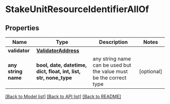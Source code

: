 # StakeUnitResourceIdentifierAllOf


## Properties
Name | Type | Description | Notes
------------ | ------------- | ------------- | -------------
**validator** | [**ValidatorAddress**](ValidatorAddress.md) |  | 
**any string name** | **bool, date, datetime, dict, float, int, list, str, none_type** | any string name can be used but the value must be the correct type | [optional]

[[Back to Model list]](../README.md#documentation-for-models) [[Back to API list]](../README.md#documentation-for-api-endpoints) [[Back to README]](../README.md)


